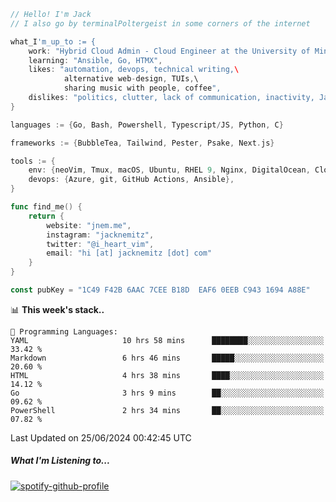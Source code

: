 ```go
// Hello! I'm Jack
// I also go by terminalPoltergeist in some corners of the internet

what_I'm_up_to := {
    work: "Hybrid Cloud Admin - Cloud Engineer at the University of Minnesota",
    learning: "Ansible, Go, HTMX",
    likes: "automation, devops, technical writing,\
            alternative web-design, TUIs,\
            sharing music with people, coffee",
    dislikes: "politics, clutter, lack of communication, inactivity, Java",
}

languages := {Go, Bash, Powershell, Typescript/JS, Python, C}

frameworks := {BubbleTea, Tailwind, Pester, Psake, Next.js}

tools := {
    env: {neoVim, Tmux, macOS, Ubuntu, RHEL 9, Nginx, DigitalOcean, Cloudflare},
    devops: {Azure, git, GitHub Actions, Ansible},
}

func find_me() {
    return {
        website: "jnem.me",
        instagram: "jacknemitz",
        twitter: "@i_heart_vim",
        email: "hi [at] jacknemitz [dot] com"
    }
}

const pubKey = "1C49 F42B 6AAC 7CEE B18D  EAF6 0EEB C943 1694 A88E"
```

<!--START_SECTION:waka-->
📊 **This week's stack..** 

```text
💬 Programming Languages: 
YAML                     10 hrs 58 mins      ████████░░░░░░░░░░░░░░░░░   33.42 % 
Markdown                 6 hrs 46 mins       █████░░░░░░░░░░░░░░░░░░░░   20.60 % 
HTML                     4 hrs 38 mins       ████░░░░░░░░░░░░░░░░░░░░░   14.12 % 
Go                       3 hrs 9 mins        ██░░░░░░░░░░░░░░░░░░░░░░░   09.62 % 
PowerShell               2 hrs 34 mins       ██░░░░░░░░░░░░░░░░░░░░░░░   07.82 % 
```


 Last Updated on 25/06/2024 00:42:45 UTC
<!--END_SECTION:waka-->

##### What I'm Listening to...

[![spotify-github-profile](https://spotify-github-profile.vercel.app/api/view?uid=jack.nemitz&cover_image=true&show_offline=true&bar_color=53b14f&bar_color_cover=false&background_color=121212FF)](https://spotify-github-profile.vercel.app/api/view?uid=jack.nemitz&redirect=true)
